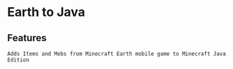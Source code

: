 # Earth to Java

## Features

    Adds Items and Mobs from Minecraft Earth mobile game to Minecraft Java Edition
